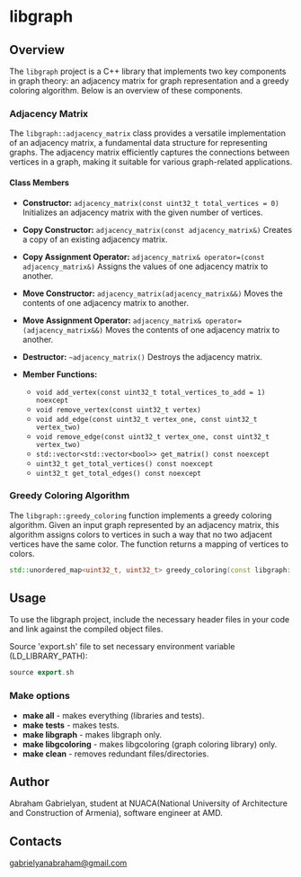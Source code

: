 # libgraph

## Overview

The `libgraph` project is a C++ library that implements two key components in graph theory: an adjacency matrix for graph representation and a greedy coloring algorithm. Below is an overview of these components.

### Adjacency Matrix

The `libgraph::adjacency_matrix` class provides a versatile implementation of an adjacency matrix, a fundamental data structure for representing graphs. The adjacency matrix efficiently captures the connections between vertices in a graph, making it suitable for various graph-related applications.

#### Class Members

- **Constructor:** `adjacency_matrix(const uint32_t total_vertices = 0)`
  Initializes an adjacency matrix with the given number of vertices.

- **Copy Constructor:** `adjacency_matrix(const adjacency_matrix&)`
  Creates a copy of an existing adjacency matrix.

- **Copy Assignment Operator:** `adjacency_matrix& operator=(const adjacency_matrix&)`
  Assigns the values of one adjacency matrix to another.

- **Move Constructor:** `adjacency_matrix(adjacency_matrix&&)`
  Moves the contents of one adjacency matrix to another.

- **Move Assignment Operator:** `adjacency_matrix& operator=(adjacency_matrix&&)`
  Moves the contents of one adjacency matrix to another.

- **Destructor:** `~adjacency_matrix()`
  Destroys the adjacency matrix.

- **Member Functions:**
  - `void add_vertex(const uint32_t total_vertices_to_add = 1) noexcept`
  - `void remove_vertex(const uint32_t vertex)`
  - `void add_edge(const uint32_t vertex_one, const uint32_t vertex_two)`
  - `void remove_edge(const uint32_t vertex_one, const uint32_t vertex_two)`
  - `std::vector<std::vector<bool>> get_matrix() const noexcept`
  - `uint32_t get_total_vertices() const noexcept`
  - `uint32_t get_total_edges() const noexcept`

### Greedy Coloring Algorithm

The `libgraph::greedy_coloring` function implements a greedy coloring algorithm. Given an input graph represented by an adjacency matrix, this algorithm assigns colors to vertices in such a way that no two adjacent vertices have the same color. The function returns a mapping of vertices to colors.

```cpp
std::unordered_map<uint32_t, uint32_t> greedy_coloring(const libgraph::adjacency_matrix& graph);
```

## Usage

To use the libgraph project, include the necessary header files in your code and link against the compiled object files.

Source 'export.sh' file to set necessary environment variable (LD_LIBRARY_PATH):
```cpp
source export.sh
```

### Make options

- **make all** - makes everything (libraries and tests).
- **make tests** - makes tests.
- **make libgraph** - makes libgraph only.
- **make libgcoloring** - makes libgcoloring (graph coloring library) only.
- **make clean** - removes redundant files/directories.

## Author

Abraham Gabrielyan, student at NUACA(National University of Architecture and Construction of Armenia), software engineer at AMD.

## Contacts
gabrielyanabraham@gmail.com
